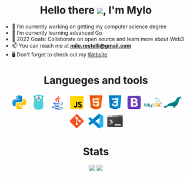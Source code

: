 <h1 align="center">Hello there <img src="https://media.giphy.com/media/hvRJCLFzcasrR4ia7z/giphy.gif" width="40px">, I'm Mylo </h1>

<!--
**mylo17/mylo17** is a ✨ _special_ ✨ repository because its `README.md` (this file) appears on your GitHub profile.

Here are some ideas to get you started:

- 🔭 I’m currently working on ...
- 🌱 I’m currently learning ...
- 👯 I’m looking to collaborate on ...
- 🤔 I’m looking for help with ...
- 💬 Ask me about ...
- 📫 How to reach me: ...
- ⚡ Fun fact: ...
-->

- 🔭 I’m currently working on getting my computer science degree
- 🌱 I’m currently learning advanced Go
- 🎯 2022 Goals: Collaborate on open source and learn more about Web3
- 📫 You can reach me at **milo.restelli@gmail.com**
- 🖥 Don't forget to check out my [Website](https://mylo17.github.io/)

<h1 align="center">Langueges and tools</h1>
<div align="center">
<img src="icons/icons8-python-48.png">
<img src="icons/icons8-golang-48.png">
<img src="icons/icons8-java-48.png">
<img src="icons/icons8-javascript-48.png">
<img src="icons/icons8-html-5-48.png">
<img src="icons/icons8-css3-48.png">
<img src="icons/icons8-bootstrap-48.png">
<img src="icons/icons8-mysql-logo-48.png">
<img src="icons/icons8-mariadb-48.png">
<img src="icons/icons8-git-48.png">
<img src="icons/icons8-visual-studio-code-2019-48.png">
<img src="icons/icons8-console-48.png">
</div>

<h1 align="center">Stats</h1>
<div align="center">
<img height="150" src="https://github-readme-stats.vercel.app/api?username=mylo17&show_icons=true&theme=dracula">
<img height="150" src="https://github-readme-stats.vercel.app/api/top-langs/?username=anuraghazra&layout=compact&theme=dracula">
</div>
